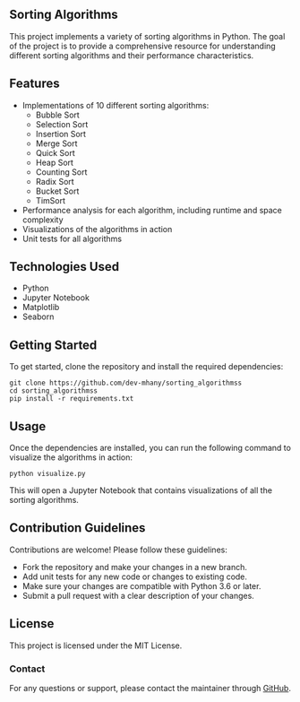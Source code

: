 ## Sorting Algorithms

This project implements a variety of sorting algorithms in Python. The goal of the project is to provide a comprehensive resource for understanding different sorting algorithms and their performance characteristics.

## Features

* Implementations of 10 different sorting algorithms:
    * Bubble Sort
    * Selection Sort
    * Insertion Sort
    * Merge Sort
    * Quick Sort
    * Heap Sort
    * Counting Sort
    * Radix Sort
    * Bucket Sort
    * TimSort
* Performance analysis for each algorithm, including runtime and space complexity
* Visualizations of the algorithms in action
* Unit tests for all algorithms

## Technologies Used

* Python
* Jupyter Notebook
* Matplotlib
* Seaborn

## Getting Started

To get started, clone the repository and install the required dependencies:

```
git clone https://github.com/dev-mhany/sorting_algorithmss
cd sorting_algorithmss
pip install -r requirements.txt
```

## Usage

Once the dependencies are installed, you can run the following command to visualize the algorithms in action:

```
python visualize.py
```

This will open a Jupyter Notebook that contains visualizations of all the sorting algorithms.

## Contribution Guidelines

Contributions are welcome! Please follow these guidelines:

* Fork the repository and make your changes in a new branch.
* Add unit tests for any new code or changes to existing code.
* Make sure your changes are compatible with Python 3.6 or later.
* Submit a pull request with a clear description of your changes.

## License

This project is licensed under the MIT License.

### Contact

For any questions or support, please contact the maintainer through [GitHub](https://github.com/dev-mhany).
